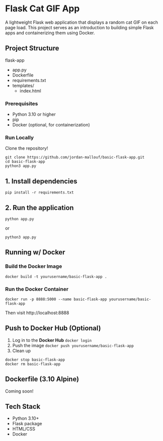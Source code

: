 # Flask Cat GIF App
A lightweight Flask web application that displays a random cat GIF on each page load. 
This project serves as an introduction to building simple Flask apps and containerizing them using Docker.

## Project Structure
flask-app
* app.py
* Dockerfile
* requirements.txt
* templates/
  * index.html

### Prerequisites
- Python 3.10 or higher
- pip
- Docker (optional, for containerization)

### Run Locally
Clone the repository!
```
git clone https://github.com/jordan-mallouf/basic-flask-app.git
cd basic-flask-app
python3 app.py
```

## 1. Install dependencies
``` pip install -r requirements.txt ```

## 2. Run the application
```
python app.py
```
or
```
python3 app.py
```

## Running w/ Docker
### Build the Docker Image
```
docker build -t yourusername/basic-flask-app .
```

### Run the Docker Container
```
docker run -p 8888:5000 --name basic-flask-app yourusername/basic-flask-app
```
Then visit http://localhost:8888

## Push to Docker Hub (Optional)
1. Log in to the __Docker Hub__
``` docker login ```
2. Push the image
``` docker push yourusername/basic-flask-app ```
3. Clean up
```
docker stop basic-flask-app
docker rm basic-flask-app
```

## Dockerfile (3.10 Alpine)
Coming soon!

## Tech Stack
* Python 3.10+
* Flask package
* HTML/CSS
* Docker
